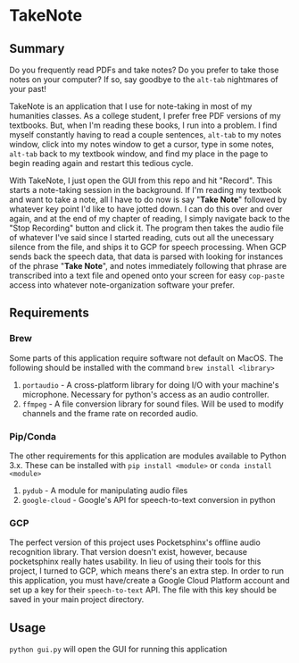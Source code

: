 # TakeNote

## Summary

Do you frequently read PDFs and take notes? Do you prefer to take those notes on your computer? If so, say goodbye to the `alt-tab` nightmares of your past!

TakeNote is an application that I use for note-taking in most of my humanities classes. As a college student, I prefer free PDF versions of my textbooks. But, when I'm reading these books, I run into a problem. I find myself constantly having to read a couple sentences, `alt-tab` to my notes window, click into my notes window to get a cursor, type in some notes, `alt-tab` back to my textbook window, and find my place in the page to begin reading again and restart this tedious cycle.

With TakeNote, I just open the GUI from this repo and hit "Record". This starts a note-taking session in the background. If I'm reading my textbook and want to take a note, all I have to do now is say "**Take Note**" followed by whatever key point I'd like to have jotted down. I can do this over and over again, and at the end of my chapter of reading, I simply navigate back to the "Stop Recording" button and click it. The program then takes the audio file of whatever I've said since I started reading, cuts out all the unecessary silence from the file, and ships it to GCP for speech processing. When GCP sends back the speech data, that data is parsed with looking for instances of the phrase "**Take Note**", and notes immediately following that phrase are transcribed into a text file and opened onto your screen for easy `cop-paste` access into whatever note-organization software your prefer.

## Requirements

### Brew
Some parts of this application require software not default on MacOS. The following should be installed with the command `brew install <library>`
1. `portaudio` - A cross-platform library for doing I/O with your machine's microphone. Necessary for python's access as an audio controller.
2. `ffmpeg` - A file conversion library for sound files. Will be used to modify channels and the frame rate on recorded audio.

### Pip/Conda
The other requirements for this application are modules available to Python 3.x. These can be installed with `pip install <module>` or `conda install <module>`
1. `pydub` - A module for manipulating audio files
2. `google-cloud` - Google's API for speech-to-text conversion in python

### GCP
The perfect version of this project uses Pocketsphinx's offline audio recognition library. That version doesn't exist, however, because pocketsphinx really hates usability. In lieu of using their tools for this project, I turned to GCP, which means there's an extra step. In order to run this application, you must have/create a Google Cloud Platform account and set up a key for their `speech-to-text` API. The file with this key should be saved in your main project directory.

## Usage

`python gui.py` will open the GUI for running this application